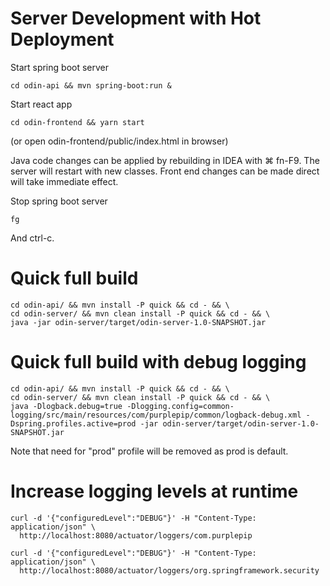 # Server Development with Hot Deployment

Start spring boot server

    cd odin-api && mvn spring-boot:run &
    
Start react app

    cd odin-frontend && yarn start    
    
(or open odin-frontend/public/index.html in browser)
  
Java code changes can be applied by rebuilding in IDEA with ⌘ fn-F9.  The server will restart with 
new classes.   Front end changes can be made direct will take immediate effect.

Stop spring boot server
  
    fg

And ctrl-c.

# Quick full build

    cd odin-api/ && mvn install -P quick && cd - && \
    cd odin-server/ && mvn clean install -P quick && cd - && \
    java -jar odin-server/target/odin-server-1.0-SNAPSHOT.jar

# Quick full build with debug logging

    cd odin-api/ && mvn install -P quick && cd - && \
    cd odin-server/ && mvn clean install -P quick && cd - && \
    java -Dlogback.debug=true -Dlogging.config=common-logging/src/main/resources/com/purplepip/common/logback-debug.xml -Dspring.profiles.active=prod -jar odin-server/target/odin-server-1.0-SNAPSHOT.jar

Note that need for "prod" profile will be removed as prod is default.

# Increase logging levels at runtime

    curl -d '{"configuredLevel":"DEBUG"}' -H "Content-Type: application/json" \
      http://localhost:8080/actuator/loggers/com.purplepip
      
    curl -d '{"configuredLevel":"DEBUG"}' -H "Content-Type: application/json" \
      http://localhost:8080/actuator/loggers/org.springframework.security

